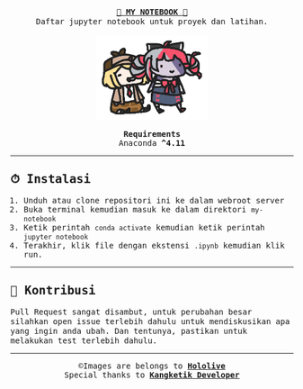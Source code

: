 <p align="center">
 <br />
 <samp>
  <b><a rel="nofollow noopener noreferrer" target="_blank" href="https://github.com/kangketikonlen/my-notebook">🗿 MY NOTEBOOK 🗿</a></b>
  <br />
  Daftar jupyter notebook untuk proyek dan latihan. <br />
 </samp>
 <br />
 <img src="https://raw.githubusercontent.com/kangketikonlen/kangketikonlen/main/assets/watollie.gif" width="200"/><br />
</p>

<samp>
  <p align="center">
    <b>Requirements</b><br />
    Anaconda <b>^4.11</b>
  </p>
  <hr />
  
  <h2>⏱ Instalasi</h2>
  <ol>
    <li>Unduh atau clone repositori ini ke dalam webroot server</li>
    <li>Buka terminal kemudian masuk ke dalam direktori <code>my-notebook</code></li>
    <li>Ketik perintah <code>conda activate</code> kemudian ketik perintah <code>jupyter notebook</code></li>
    <li>Terakhir, klik file dengan ekstensi <code>.ipynb</code> kemudian klik run.</li>
  </ol>
  <hr />

  <h2>🤝 Kontribusi</h2>
  Pull Request sangat disambut, untuk perubahan besar silahkan open issue terlebih dahulu untuk mendiskusikan apa yang ingin anda ubah. Dan tentunya, pastikan untuk melakukan test terlebih dahulu.
  <hr />

  <p align="center">
  	&copy;Images are belongs to <b><a href="https://www.hololive.tv/" target="_blank">Hololive</a></b><br />
	Special thanks to <b><a rel="nofollow noopener noreferrer" href="https://github.com/kangketik-developers">Kangketik Developer</a></b>
  </p>
</samp>
